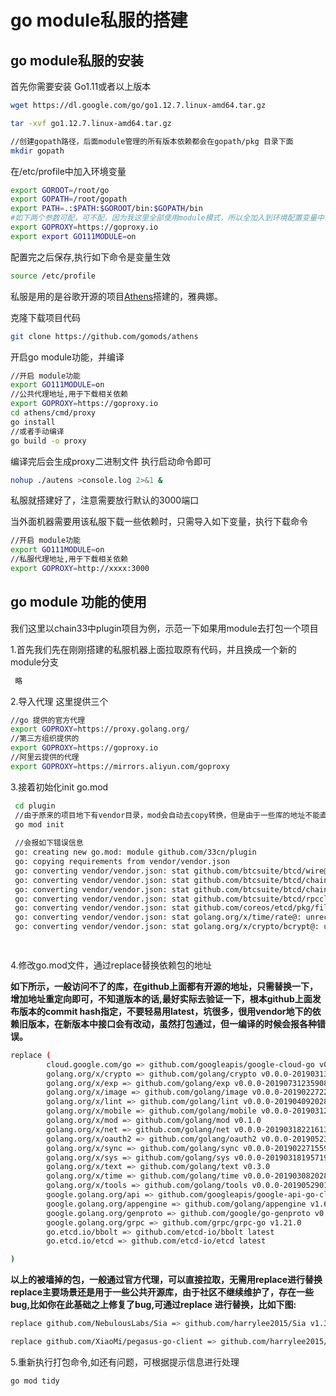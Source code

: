 # go module私服的搭建

## go module私服的安装
首先你需要安装 Go1.11或者以上版本
```bash
wget https://dl.google.com/go/go1.12.7.linux-amd64.tar.gz

tar -xvf go1.12.7.linux-amd64.tar.gz

//创建gopath路径，后面module管理的所有版本依赖都会在gopath/pkg 目录下面
mkdir gopath
```
在/etc/profile中加入环境变量
```bash
export GOROOT=/root/go
export GOPATH=/root/gopath
export PATH=.:$PATH:$GOROOT/bin:$GOPATH/bin
#如下两个参数可配，可不配，因为我这里全部使用module模式，所以全加入到环境配置变量中去了
export GOPROXY=https://goproxy.io
export export GO111MODULE=on
```
配置完之后保存,执行如下命令是变量生效
```bash
source /etc/profile
```

私服是用的是谷歌开源的项目[Athens](https://github.com/gomods/athens)搭建的，雅典娜。

克隆下载项目代码
```bash
git clone https://github.com/gomods/athens
```
开启go module功能，并编译
```bash
//开启 module功能
export GO111MODULE=on
//公共代理地址,用于下载相关依赖
export GOPROXY=https://goproxy.io
cd athens/cmd/proxy
go install
//或者手动编译
go build -o proxy
```
编译完后会生成proxy二进制文件
执行启动命令即可
```bash
nohup ./autens >console.log 2>&1 &
```
私服就搭建好了，注意需要放行默认的3000端口

当外面机器需要用该私服下载一些依赖时，只需导入如下变量，执行下载命令
```bash
//开启 module功能
export GO111MODULE=on
//私服代理地址,用于下载相关依赖
export GOPROXY=http://xxxx:3000
```

## go module 功能的使用

我们这里以chain33中plugin项目为例，示范一下如果用module去打包一个项目

1.首先我们先在刚刚搭建的私服机器上面拉取原有代码，并且换成一个新的module分支

```bash
 略
```
2.导入代理
这里提供三个
```bash
//go 提供的官方代理
export GOPROXY=https://proxy.golang.org/
//第三方组织提供的
export GOPROXY=https://goproxy.io
//阿里云提供的代理
export GOPROXY=https://mirrors.aliyun.com/goproxy
```
3.接着初始化init go.mod
```bash
 cd plugin
 //由于原来的项目地下有vendor目录，mod会自动去copy转换，但是由于一些库的地址不能直接访问，所以肯定会失败，只会生成一个go.mod文件
 go mod init
 
 //会报如下错误信息
 go: creating new go.mod: module github.com/33cn/plugin
 go: copying requirements from vendor/vendor.json
 go: converting vendor/vendor.json: stat github.com/btcsuite/btcd/wire@: unknown revision 
 go: converting vendor/vendor.json: stat github.com/btcsuite/btcd/chaincfg@: unknown revision 
 go: converting vendor/vendor.json: stat github.com/btcsuite/btcd/chaincfg/chainhash@: unknown revision 
 go: converting vendor/vendor.json: stat github.com/btcsuite/btcd/rpcclient@: unknown revision 
 go: converting vendor/vendor.json: stat github.com/coreos/etcd/pkg/fileutil@: unknown revision 
 go: converting vendor/vendor.json: stat golang.org/x/time/rate@: unrecognized import path "golang.org/x/time/rate" (https fetch: Get   https://golang.org/x/time/rate?go-get=1: dial tcp 216.239.37.1:443: i/o timeout)
 go: converting vendor/vendor.json: stat golang.org/x/crypto/bcrypt@: unrecognized import path "golang.org/x/crypto/bcrypt" (https fetch: Get https://golang.org/x/crypto/bcrypt?go-get=1: dial tcp 216.239.37.1:443: i/o timeout)

 
```
4.修改go.mod文件，通过replace替换依赖包的地址

**如下所示，一般访问不了的库，在github上面都有开源的地址，只需替换一下，增加地址重定向即可，不知道版本的话,最好实际去验证一下，根本github上面发布版本的commit hash指定，不要轻易用latest，坑很多，很用vendor地下的依赖旧版本，在新版本中接口会有改动，虽然打包通过，但一编译的时候会报各种错误。**

```bash
replace (
        cloud.google.com/go => github.com/googleapis/google-cloud-go v0.43.1-0.20190808215159-84f66600e42d
        golang.org/x/crypto => github.com/golang/crypto v0.0.0-20190313024323-a1f597ede03a
        golang.org/x/exp => github.com/golang/exp v0.0.0-20190731235908-ec7cb31e5a56
        golang.org/x/image => github.com/golang/image v0.0.0-20190227222117-0694c2d4d067
        golang.org/x/lint => github.com/golang/lint v0.0.0-20190409202823-959b441ac422
        golang.org/x/mobile => github.com/golang/mobile v0.0.0-20190312151609-d3739f865fa6
        golang.org/x/mod => github.com/golang/mod v0.1.0
        golang.org/x/net => github.com/golang/net v0.0.0-20190318221613-d196dffd7c2b
        golang.org/x/oauth2 => github.com/golang/oauth2 v0.0.0-20190523182746-aaccbc9213b0
        golang.org/x/sync => github.com/golang/sync v0.0.0-20190227155943-e225da77a7e6
        golang.org/x/sys => github.com/golang/sys v0.0.0-20190318195719-6c81ef8f67ca
        golang.org/x/text => github.com/golang/text v0.3.0
        golang.org/x/time => github.com/golang/time v0.0.0-20190308202827-9d24e82272b4
        golang.org/x/tools => github.com/golang/tools v0.0.0-20190529010454-aa71c3f32488
        google.golang.org/api => github.com/googleapis/google-api-go-client v0.7.0
        google.golang.org/appengine => github.com/golang/appengine v1.6.1-0.20190515044707-311d3c5cf937
        google.golang.org/genproto => github.com/google/go-genproto v0.0.0-20190522204451-c2c4e71fbf69
        google.golang.org/grpc => github.com/grpc/grpc-go v1.21.0
        go.etcd.io/bbolt => github.com/etcd-io/bbolt latest
        go.etcd.io/etcd => github.com/etcd-io/etcd latest

)

```
**以上的被墙掉的包，一般通过官方代理，可以直接拉取，无需用replace进行替换
replace主要场景还是用于一些公共开源库，由于社区不继续维护了，存在一些bug,比如你在此基础之上修复了bug,可通过replace
进行替换，比如下图:**

```bash
replace github.com/NebulousLabs/Sia => github.com/harrylee2015/Sia v1.3.5-0.20190813023053-d19377a9d04e

replace github.com/XiaoMi/pegasus-go-client => github.com/harrylee2015/pegasus-go-client v0.0.0-20190813065714-23ace0b535b8

```

5.重新执行打包命令,如还有问题，可根据提示信息进行处理

```bash
go mod tidy
```
